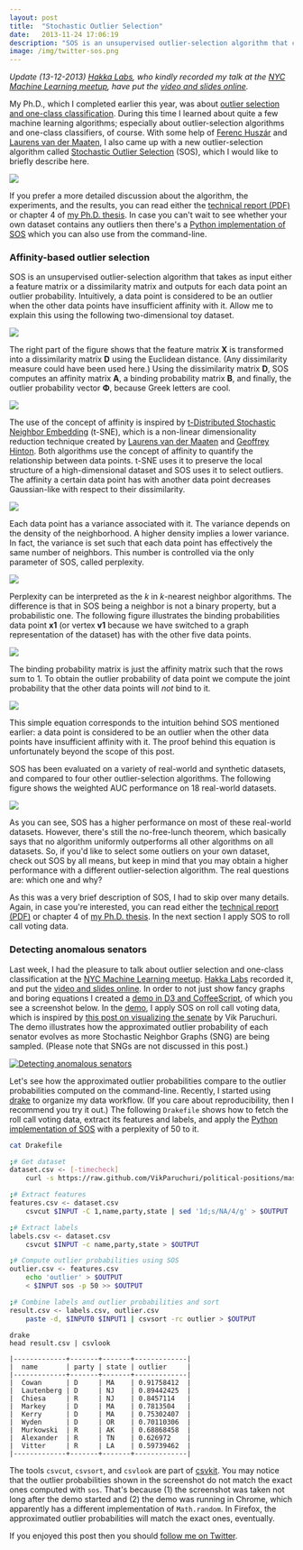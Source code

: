 ```yaml
---
layout: post
title:  "Stochastic Outlier Selection"
date:   2013-11-24 17:06:19
description: "SOS is an unsupervised outlier-selection algorithm that computes for each data point an outlier probability. It employs the concept of affinity to quantify the relationship between data points."
image: /img/twitter-sos.png
---
```


*Update (13-12-2013) [Hakka Labs](http://www.hakkalabs.co/), who kindly recorded my talk at the [NYC Machine Learning meetup][meetup], have put the [video and slides online](http://www.hakkalabs.co/articles/outlier-selection-and-one-class-classification-by-jeroen-janssens).*

My Ph.D., which I completed earlier this year, was about [outlier selection and one-class classification][thesis]. During this time I learned about quite a few machine learning algorithms; especially about outlier-selection algorithms and one-class classifiers, of course. With some help of [Ferenc Huszár](https://twitter.com/fhuszar) and [Laurens van der Maaten](http://homepage.tudelft.nl/19j49/Home.html), I also came up with a new outlier-selection algorithm called [Stochastic Outlier Selection][repo] (SOS), which I would like to briefly describe here.

![](/img/sos-densities.png)

If you prefer a more detailed discussion about the algorithm, the experiments, and the results, you can read either the [technical report (PDF)][tr] or chapter 4 of [my Ph.D. thesis][thesis]. In case you can't wait to see whether your own dataset contains any outliers then there's a [Python implementation of SOS][repo] which you can also use from the command-line.

### Affinity-based outlier selection

SOS is an unsupervised outlier-selection algorithm that takes as input either a feature matrix or a dissimilarity matrix and outputs for each data point an outlier probability. 
Intuitively, a data point is considered to be an outlier when the other data points have insufficient affinity with it. Allow me to explain this using the following two-dimensional toy dataset.

![](/img/sos-toydataset.png)

The right part of the figure shows that the feature matrix **X** is transformed into a dissimilarity matrix **D** using the Euclidean distance. (Any dissimilarity measure could have been used here.)
Using the dissimilarity matrix **D**, SOS computes an affinity matrix **A**, a binding probability matrix **B**, and finally, the outlier probability vector **Φ**, because Greek letters are cool.

![](/img/sos-matrices.png)

The use of the concept of affinity is inspired by [t-Distributed Stochastic Neighbor Embedding](http://homepage.tudelft.nl/19j49/t-SNE.html) (t-SNE), which is a non-linear dimensionality reduction technique created by [Laurens van der Maaten](http://homepage.tudelft.nl/19j49/Home.html) and [Geoffrey Hinton](http://www.cs.toronto.edu/~hinton/). Both algorithms use the concept of affinity to quantify the relationship between data points. t-SNE uses it to preserve the local structure of a high-dimensional dataset and SOS uses it to select outliers.
The affinity a certain data point has with another data point decreases Gaussian-like with respect to their dissimilarity.

![](/img/sos-d2a.png)

Each data point has a variance associated with it. The variance depends on the density of the neighborhood. A higher density implies a lower variance. In fact, the variance is set such that each data point has effectively the same number of neighbors. 
This number is controlled via the only parameter of SOS, called perplexity.

![](/img/sos-variances.png)

Perplexity can be interpreted as the *k* in *k*-nearest neighbor algorithms. The difference is that in SOS being a neighbor is not a binary property, but a probabilistic one. The following figure illustrates the binding probabilities data point **x1** (or vertex **v1** because we have switched to a graph representation of the dataset) has with the other five data points.

![](/img/sos-binding.png)

The binding probability matrix is just the affinity matrix such that the rows sum to 1. To obtain the outlier probability of data point we compute the joint probability that the other data points will *not* bind to it.

![](/img/sos-closedform.png)

This simple equation corresponds to the intuition behind SOS mentioned earlier: a data point is considered to be an outlier when the other data points have insufficient affinity with it. The proof behind this equation is unfortunately beyond the scope of this post. 

SOS has been evaluated on a variety of real-world and synthetic datasets, and compared to four other outlier-selection algorithms. The following figure shows the weighted AUC performance on 18 real-world datasets.

![](/img/sos-results.png)

As you can see, SOS has a higher performance on most of these real-world datasets. 
However, there's still the no-free-lunch theorem, which basically says that no algorithm uniformly outperforms all other algorithms on all datasets. 
So, if you'd like to select some outliers on your own dataset, check out SOS by all means, but keep in mind that you may obtain a higher performance with a different outlier-selection algorithm. The real questions are: which one and why?

As this was a very brief description of SOS, I had to skip over many details. 
Again, in case you're interested, you can read either the [technical report (PDF)][tr] or chapter 4 of [my Ph.D. thesis][thesis]. In the next section I apply SOS to roll call voting data. 

### <a name="detecting-anomalous-senators"></a>Detecting anomalous senators

Last week, I had the pleasure to talk about outlier selection and one-class classification at the [NYC Machine Learning meetup][meetup]. [Hakka Labs](http://www.hakkalabs.co/) recorded it, and put the [video and slides online](http://www.hakkalabs.co/articles/outlier-selection-and-one-class-classification-by-jeroen-janssens). In order to not just show fancy graphs and boring equations I created a [demo in D3 and CoffeeScript][demo], of which you see a screenshot below. In the [demo][demo], I apply SOS on roll call voting data, which is inspired by [this post on visualizing the senate](http://vikparuchuri.com/blog/how-divided-is-the-senate/) by Vik Paruchuri. 
The demo illustrates how the approximated outlier probability of each senator evolves as more Stochastic Neighbor Graphs (SNG) are being sampled. (Please note that SNGs are not discussed in this post.)

[![Detecting anomalous senators](/img/sos-senators.png)][demo]

Let's see how the approximated outlier probabilities compare to the outlier probabilities computed on the command-line. Recently, I started using [drake][drake] to organize my data workflow. (If you care about reproducibility, then I recommend you try it out.) The following `Drakefile` shows how to fetch the roll call voting data, extract its features and labels, and apply the [Python implementation of SOS][code] with a perplexity of 50 to it. 

```bash
cat Drakefile

;# Get dataset
dataset.csv <- [-timecheck]
	curl -s https://raw.github.com/VikParuchuri/political-positions/master/113_frame.csv > $OUTPUT

;# Extract features
features.csv <- dataset.csv
	csvcut $INPUT -C 1,name,party,state | sed '1d;s/NA/4/g' > $OUTPUT

;# Extract labels
labels.csv <- dataset.csv
	csvcut $INPUT -c name,party,state > $OUTPUT

;# Compute outlier probabilities using SOS
outlier.csv <- features.csv
	echo 'outlier' > $OUTPUT
	< $INPUT sos -p 50 >> $OUTPUT

;# Combine labels and outlier probabilities and sort
result.csv <- labels.csv, outlier.csv
	paste -d, $INPUT0 $INPUT1 | csvsort -rc outlier > $OUTPUT
```
```
drake
head result.csv | csvlook

|-------------+-------+-------+-------------|
|  name       | party | state | outlier     |
|-------------+-------+-------+-------------|
|  Cowan      | D     | MA    | 0.91758412  |
|  Lautenberg | D     | NJ    | 0.89442425  |
|  Chiesa     | R     | NJ    | 0.8457114   |
|  Markey     | D     | MA    | 0.7813504   |
|  Kerry      | D     | MA    | 0.75302407  |
|  Wyden      | D     | OR    | 0.70110306  |
|  Murkowski  | R     | AK    | 0.68868458  |
|  Alexander  | R     | TN    | 0.626972    |
|  Vitter     | R     | LA    | 0.59739462  |
|-------------+-------+-------+-------------|
```

The tools `csvcut`, `csvsort`, and `csvlook` are part of [csvkit](http://csvkit.readthedocs.org/). 
You may notice that the outlier probabilities shown in the screenshot do not match the exact ones computed with `sos`. That's because (1) the screenshot was taken not long after the demo started and (2) the demo was running in Chrome, which apparently has a different implementation of `Math.random`. In Firefox, the approximated outlier probabilities will match the exact ones, eventually.

If you enjoyed this post then you should [follow me on Twitter][twitter].


[thesis]: https://github.com/jeroenjanssens/phd-thesis
[meetup]: http://www.meetup.com/NYC-Machine-Learning/events/149093182/
[demo]: http://bl.ocks.org/jeroenjanssens/7608890
[repo]: https://github.com/jeroenjanssens/sos
[code]: https://github.com/jeroenjanssens/sos/blob/master/bin/sos
[twitter]: https://twitter.com/jeroenhjanssens/
[tr]: https://github.com/jeroenjanssens/sos/blob/master/doc/sos-ticc-tr-2012-001.pdf?raw=true
[drake]: https://github.com/Factual/drake#drake

